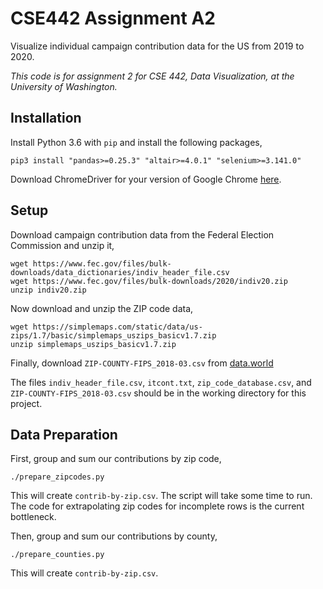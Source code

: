 # CSE442 Assignment A2

Visualize individual campaign contribution data for the US from 2019 to 2020.

*This code is for assignment 2 for CSE 442, Data Visualization, at the University of Washington.*

## Installation

Install Python 3.6 with `pip` and install the following packages,

```
pip3 install "pandas>=0.25.3" "altair>=4.0.1" "selenium>=3.141.0"
```

Download ChromeDriver for your version of Google Chrome [here](https://sites.google.com/a/chromium.org/chromedriver/home).


## Setup

Download campaign contribution data from the Federal Election Commission and unzip it,

```
wget https://www.fec.gov/files/bulk-downloads/data_dictionaries/indiv_header_file.csv
wget https://www.fec.gov/files/bulk-downloads/2020/indiv20.zip
unzip indiv20.zip
```

Now download and unzip the ZIP code data,

```
wget https://simplemaps.com/static/data/us-zips/1.7/basic/simplemaps_uszips_basicv1.7.zip
unzip simplemaps_uszips_basicv1.7.zip
```

Finally, download `ZIP-COUNTY-FIPS_2018-03.csv` from [data.world](https://data.world/niccolley/us-zipcode-to-county-state)

The files `indiv_header_file.csv`, `itcont.txt`, `zip_code_database.csv`, and `ZIP-COUNTY-FIPS_2018-03.csv` should be in the working directory for this project.


## Data Preparation

First, group and sum our contributions by zip code,

```
./prepare_zipcodes.py
```

This will create `contrib-by-zip.csv`. The script will take some time to run. The code for extrapolating zip codes for incomplete rows is the current bottleneck.

Then, group and sum our contributions by county,

```
./prepare_counties.py
```

This will create `contrib-by-zip.csv`.
